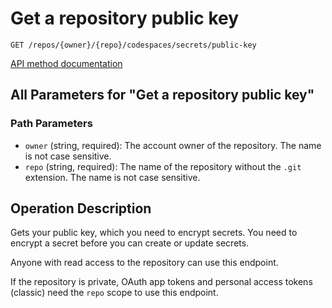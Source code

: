 # Get a repository public key

`GET /repos/{owner}/{repo}/codespaces/secrets/public-key`

[API method documentation](https://docs.github.com/rest/codespaces/repository-secrets#get-a-repository-public-key)

## All Parameters for "Get a repository public key"

### Path Parameters

- `owner` (string, required): The account owner of the repository. The name is not case sensitive.
- `repo` (string, required): The name of the repository without the `.git` extension. The name is not case sensitive.

## Operation Description

Gets your public key, which you need to encrypt secrets. You need to
encrypt a secret before you can create or update secrets.

Anyone with read access to the repository can use this endpoint.

If the repository is private, OAuth app tokens and personal access tokens (classic) need the `repo` scope to use this endpoint.
